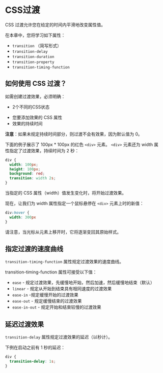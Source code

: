 # CSS过渡

CSS 过渡允许您在给定的时间内平滑地改变属性值。

在本章中，您将学习如下属性：

- `transition` （简写形式）
- `transition-delay`
- `transition-duration`
- `transition-property`
- `transition-timing-function`

## 如何使用 CSS 过渡？

如需创建过渡效果，必须明确：

* 2个不同的CSS状态

- 您要添加效果的 CSS 属性
- 效果的持续时间

**注意**：如果未规定持续时间部分，则过渡不会有效果，因为默认值为 0。

下面的例子展示了 100px * 100px 的红色 `<div>` 元素。 `<div>` 元素还为 width 属性指定了过渡效果，持续时间为 2 秒：

```css
div {
  width: 100px;
  height: 100px;
  background: red;
  transition: width 2s;
}
```

当指定的 CSS 属性（width）值发生变化时，将开始过渡效果。

现在，让我们为 width 属性指定一个鼠标悬停在 `<div>` 元素上时的新值：

```css
div:hover {
  width: 300px
}
```

请注意，当光标从元素上移开时，它将逐渐变回其原始样式。

## 指定过渡的速度曲线

`transition-timing-function` 属性规定过渡效果的速度曲线。

transition-timing-function 属性可接受以下值：

- `ease` - 规定过渡效果，先缓慢地开始，然后加速，然后缓慢地结束（默认）
- `linear` - 规定从开始到结束具有相同速度的过渡效果
- `ease-in` -规定缓慢开始的过渡效果
- `ease-out` - 规定缓慢结束的过渡效果
- `ease-in-out` - 规定开始和结束较慢的过渡效果

## 延迟过渡效果

`transition-delay` 属性规定过渡效果的延迟（以秒计）。

下例在启动之前有 1 秒的延迟：

```css
div {
  transition-delay: 1s;
}
```
